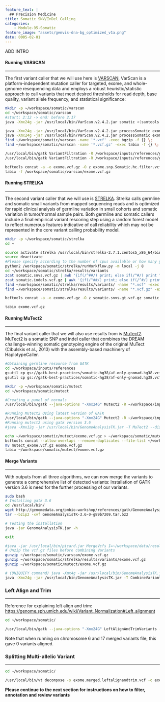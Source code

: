 ```yaml
---
feature_text: |
  ## Precision Medicine
title: Somatic SNV/InDel Calling
categories:
    - Module-05-Somatic
feature_image: "assets/genvis-dna-bg_optimized_v1a.png"
date: 0005-02-01
---
```


ADD INTRO

#### Running VARSCAN
__________________________  

The first variant caller that we will use here is [VARSCAN](http://varscan.sourceforge.net/), VarScan is a platform-independent mutation caller for targeted, exome, and whole-genome resequencing data and employs a robust heuristic/statistic approach to call variants that meet desired thresholds for read depth, base quality, variant allele frequency, and statistical significance:
```bash
mkdir -p ~/workspace/somatic/varscan
cd ~/workspace/somatic/varscan
#start: 2:12 -> end: before 2:17
java -Xmx24g -jar /usr/local/bin/VarScan.v2.4.2.jar somatic <(samtools mpileup -l /workspace/inputs/references/exome/exome_regions.bed --no-BAQ -f /workspace/inputs/references/genome/ref_genome.fa /workspace/align/Exome_Norm_sorted_mrkdup_bqsr.bam /workspace/align/Exome_Tumor_sorted_mrkdup_bqsr.bam) /workspace/somatic/varscan/exome --mpileup 1 --output-vcf

java -Xmx24g -jar /usr/local/bin/VarScan.v2.4.2.jar processSomatic exome.snp.vcf exome.snp
java -Xmx24g -jar /usr/local/bin/VarScan.v2.4.2.jar processSomatic exome.indel.vcf exome.indel
find ~/workspace/somatic/varscan -name '*.vcf' -exec bgzip -f {} \;
find ~/workspace/somatic/varscan -name '*.vcf.gz' -exec tabix -f {} \;

/usr/local/bin/gatk VariantFiltration -R /workspace/inputs/references/genome/ref_genome.fa -V exome.snp.Somatic.vcf.gz --mask exome.snp.Somatic.hc.vcf.gz --mask-name "processSomatic" --filter-not-in-mask -O exome.snp.Somatic.hc.filter.vcf.gz
/usr/local/bin/gatk VariantFiltration -R /workspace/inputs/references/genome/ref_genome.fa -V exome.indel.Somatic.vcf.gz --mask exome.indel.Somatic.hc.vcf.gz --mask-name "processSomatic" --filter-not-in-mask -O exome.indel.Somatic.hc.filter.vcf.gz

bcftools concat -a -o exome.vcf.gz -O z exome.snp.Somatic.hc.filter.vcf.gz exome.indel.Somatic.hc.filter.vcf.gz
tabix -f /workspace/somatic/varscan/exome.vcf.gz
```

#### **Running STRELKA**
__________________________  

The second variant caller that we will use is [STRELKA](https://github.com/Illumina/strelka/blob/master/docs/userGuide/README.md). Strelka calls germline and somatic small variants from mapped sequencing reads and is optimized for rapid clinical analysis of germline variation in small cohorts and somatic variation in tumor/normal sample pairs. Both germline and somatic callers include a final empirical variant rescoring step using a random forest model to reflect numerous features indicative of call reliability which may not be represented in the core variant calling probability model.

```bash
mkdir -p ~/workspace/somatic/strelka
cd ~

source activate strelka /usr/local/bin/strelka-2.7.1.centos5_x86_64/bin/configureStrelkaSomaticWorkflow.py --normalBam=/workspace/align/Exome_Norm_sorted_mrkdup_bqsr.bam --tumorBam=/workspace/align/Exome_Tumor_sorted_mrkdup_bqsr.bam --referenceFasta=/workspace/inputs/references/genome/ref_genome.fa --exome --runDir=/workspace/somatic/strelka
source deactivate
#Please specify according to the number of cpus available or how many you would like to allocate to this job. In this case, four were given.
python2 /workspace/somatic/strelka/runWorkflow.py -m local -j 8
cd ~/workspace/somatic/strelka/results/variants
zcat somatic.snvs.vcf.gz | awk '{if(/^##/) print; else if(/^#/) print "##FORMAT=<ID=GT,Number=1,Type=String,Description=\"Genotype\">\n"$0; else print $1"\t"$2"\t"$3"\t"$4"\t"$5"\t"$6"\t"$7"\t"$8"\tGT:"$9"\t./.:"$10"\t./.:"$11;}' - > somatic.snvs.gt.vcf
zcat somatic.indels.vcf.gz | awk '{if(/^##/) print; else if(/^#/) print "##FORMAT=<ID=GT,Number=1,Type=String,Description=\"Genotype\">\n"$0; else print $1"\t"$2"\t"$3"\t"$4"\t"$5"\t"$6"\t"$7"\t"$8"\tGT:"$9"\t./.:"$10"\t./.:"$11;}' - > somatic.indels.gt.vcf
find ~/workspace/somatic/strelka/results/variants/ -name "*.vcf" -exec bgzip -f {} \;
find ~/workspace/somatic/strelka/results/variants/ -name "*.vcf.gz" -exec tabix -f {} \;

bcftools concat -a -o exome.vcf.gz -O z somatic.snvs.gt.vcf.gz somatic.indels.gt.vcf.gz

tabix exome.vcf.gz
```

#### **Running MuTect2**
__________________________

The final variant caller that we will also use results from is [MuTect2](https://software.broadinstitute.org/gatk/documentation/tooldocs/3.8-0/org_broadinstitute_gatk_tools_walkers_cancer_m2_MuTect2.php). MuTect2 is a somatic SNP and indel caller that combines the DREAM challenge-winning somatic genotyping engine of the original MuTect (Cibulskis et al., 2013) with the assembly-based machinery of HaplotypeCaller.

```bash
#Obtaining germline resource from GATK
cd ~/workspace/inputs/references
gsutil cp gs://gatk-best-practices/somatic-hg38/af-only-gnomad.hg38.vcf.gz .
gsutil cp gs://gatk-best-practices/somatic-hg38/af-only-gnomad.hg38.vcf.gz.tbi .

mkdir -p ~/workspace/somatic/mutect
cd ~/workspace/somatic/mutect

#Creating a panel of normals
/usr/local/bin/gatk --java-options "-Xmx24G" Mutect2 -R ~/workspace/inputs/references/genome/ref_genome.fa -I ~/workspace/align/Exome_Norm_sorted_mrkdup_bqsr.bam -tumor-sample HCC1395BL_DNA -O Exome_Norm_PON.vcf.gz

#Running Mutect2 Using latest version of GATK
/usr/local/bin/gatk --java-options "-Xmx24G" Mutect2 -R ~/workspace/inputs/references/genome/ref_genome.fa -I ~/workspace/align/Exome_Tumor_sorted_mrkdup_bqsr.bam -tumor HCC1395_DNA -I ~/workspace/align/Exome_Norm_sorted_mrkdup_bqsr.bam -normal HCC1395BL_DNA --germline-resource ~/workspace/inputs/references/af-only-gnomad.hg38.vcf.gz --af-of-alleles-not-in-resource 0.00003125 --panel-of-normals ~/workspace/somatic/mutect/Exome_Norm_PON.vcf.gz -O ~/workspace/somatic/mutect/exome.vcf.gz -L chr6 -L chr17
#Running mutect2 using gatk version 3.6
#java -Xmx12g -jar /usr/local/bin/GenomeAnalysisTK.jar -T MuTect2 --disable_auto_index_creation_and_locking_when_reading_rods -R ~/workspace/data/raw_data/references/ref_genome.fa -I:tumor ~/workspace/data/DNA_alignments/chr6+chr17/final/Exome_Tumor_sorted_mrkdup_bqsr.bam -I:Normal ~/workspace/data/DNA_alignments/chr6+chr17/final/Exome_Norm_sorted_mrkdup_bqsr.bam --dbsnp ~/workspace/data/raw_data/references/Homo_sapiens_assembly38.dbsnp138.vcf.gz --cosmic ~/workspace/data/raw_data/references/Cosmic_v79.dictsorted.vcf.gz -o ~/workspace/data/results/somatic/mutect/exome.vcf.gz -L ~/workspace/data/results/inputs/SeqCap_EZ_Exome_v3_hg38_primary_targets.v2.interval_list

echo ~/workspace/somatic/mutect/exome.vcf.gz > ~/workspace/somatic/mutect/exome_vcf.fof
bcftools concat --allow-overlaps --remove-duplicates --file-list ~/workspace/somatic/mutect/exome_vcf.fof --output-type z --output ~/workspace/somatic/mutect/mutect_exome.vcf.gz
mv mutect_exome.vcf.gz exome.vcf.gz
tabix ~/workspace/somatic/mutect/exome.vcf.gz
```

#### **Merge Variants**
__________________________

With outputs from all three algorithms, we can now merge the variants to generate a comprehensive list of detected variants:
Installation of GATK version 3.6 is need for the further processing of our variants.

```bash
sudo bash
# Installing gatk 3.6
cd /usr/local/bin/
wget http://genomedata.org/pmbio-workshop/references/gatk/GenomeAnalysisTK-3.6-0-g89b7209.tar.bz2
tar --bzip2 -xvf GenomeAnalysisTK-3.6-0-g89b7209.tar.bz2

# Testing the installation
java -jar GenomeAnalysisTK.jar -h

exit
```

```bash
#java -jar /usr/local/bin/picard.jar MergeVcfs I=~/workspace/data/results/somatic/varscan/exome.vcf.gz I=~/workspace/data/results/somatic/strelka/results/variants/exome.vcf.gz I=~/workspace/data/results/somatic/mutect/exome.vcf.gz O=~/workspace/data/results/somatic/exome.merged.vcf
# Unzip the vcf.gz files before combining Variants
gunzip ~/workspace/somatic/varscan/exome.vcf.gz
gunzip ~/workspace/somatic/strelka/results/variants/exome.vcf.gz
gunzip ~/workspace/somatic/mutect/exome.vcf.gz

# (UNIQUIFY command) java -Xmx4g -jar /usr/local/bin/GenomeAnalysisTK.jar -T CombineVariants -R ~/workspace/data/raw_data/references/ref_genome.fa -genotypeMergeOptions UNIQUIFY --variant:varscan ~/workspace/data/results/somatic/varscan/exome.vcf --variant:strelka ~/workspace/data/results/somatic/strelka/results/variants/exome.vcf --variant:mutect ~/workspace/data/results/somatic/mutect/new_gatk_files/exome.vcf -o ~/workspace/data/results/somatic/exome.unique.vcf.gz
java -Xmx24g -jar /usr/local/bin/GenomeAnalysisTK.jar -T CombineVariants -R ~/workspace/inputs/references/genome/ref_genome.fa -genotypeMergeOptions PRIORITIZE --rod_priority_list mutect,varscan,strelka --variant:varscan ~/workspace/somatic/varscan/exome.vcf --variant:strelka ~/workspace/somatic/strelka/results/variants/exome.vcf --variant:mutect ~/workspace/somatic/mutect/exome.vcf -o ~/workspace/somatic/exome.merged.vcf.gz
```

### **Left Align and Trim**
__________________________
Reference for explaining left align and trim:
https://genome.sph.umich.edu/wiki/Variant_Normalization#Left_alignment
```bash
cd ~/workspace/somatic/

/usr/local/bin/gatk --java-options "-Xmx24G" LeftAlignAndTrimVariants -V ~/workspace/somatic/exome.merged.vcf.gz -O exome.merged.leftalignandtrim.vcf -R ~/workspace/inputs/references/genome/ref_genome.fa
```

Note that when running on chromosome 6 and 17 merged variants file, this gave 0 variants aligned.

### **Splitting Multi-allelic Variant**
__________________________
```bash
cd ~/workspace/somatic/

/usr/local/bin/vt decompose -s exome.merged.leftalignandtrim.vcf -o exome.merged.leftalignandtrim.decomposed.vcf
```

**Please continue to the next section for instructions on how to filter, annotation and review variants**
